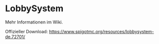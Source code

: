# LobbySystem

Mehr Informationen im Wiki.

Offizieller Download:
https://www.spigotmc.org/resources/lobbysystem-de.72701/
